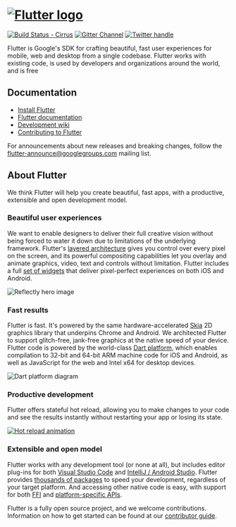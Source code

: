 # [![Flutter logo][]][flutter.dev]

[![Build Status - Cirrus][]][Build status]
[![Gitter Channel][]][Gitter badge]
[![Twitter handle][]][Twitter badge]

Flutter is Google's SDK for crafting beautiful, fast user experiences for
mobile, web and desktop from a single codebase. Flutter works with existing
code, is used by developers and organizations around the world, and is free

## Documentation

* [Install Flutter](https://flutter.dev/get-started/)
* [Flutter documentation](https://flutter.dev/docs)
* [Development wiki](https://github.com/flutter/flutter/wiki)
* [Contributing to Flutter](https://github.com/flutter/flutter/blob/master/CONTRIBUTING.md)

For announcements about new releases and breaking changes, follow the
[flutter-announce@googlegroups.com](https://groups.google.com/forum/#!forum/flutter-announce)
mailing list.

## About Flutter

We think Flutter will help you create beautiful, fast apps, with a productive,
extensible and open development model.

### Beautiful user experiences

We want to enable designers to deliver their full creative vision without being
forced to water it down due to limitations of the underlying framework.
Flutter's [layered architecture] gives you control over every pixel on the
screen, and its powerful compositing capabilities let you overlay and animate
graphics, video, text and controls without limitation. Flutter includes a full
[set of widgets][widget catalog] that deliver pixel-perfect experiences on both
iOS and Android.

![Reflectly hero image][Reflectly hero image]

### Fast results

Flutter is fast. It's powered by the same hardware-accelerated [Skia] 2D
graphics library that underpins Chrome and Android. We architected Flutter to
support glitch-free, jank-free graphics at the native speed of your device.
Flutter code is powered by the world-class [Dart platform], which enables
compilation to 32-bit and 64-bit ARM machine code for iOS and Android, as well
as JavaScript for the web and Intel x64 for desktop devices.

![Dart platform diagram][]

### Productive development

Flutter offers stateful hot reload, allowing you to make changes to your code
and see the results instantly without restarting your app or losing its state.

[![Hot reload animation][]][Hot reload]

### Extensible and open model

Flutter works with any development tool (or none at all), but includes editor
plug-ins for both [Visual Studio Code] and [IntelliJ / Android Studio]. Flutter
provides [thousands of packages][Flutter packages] to speed your development,
regardless of your target platform. And accessing other native code is easy,
with support for both [FFI] and [platform-specific APIs][platform channels].

Flutter is a fully open source project, and we welcome contributions.
Information on how to get started can be found at our
[contributor guide](CONTRIBUTING.md).

[Flutter logo]: https://raw.githubusercontent.com/flutter/website/master/src/_assets/image/flutter-lockup.png
[flutter.dev]: https://flutter.dev
[Build Status - Cirrus]: https://api.cirrus-ci.com/github/flutter/flutter.svg
[Build status]: https://cirrus-ci.com/github/flutter/flutter/master
[Gitter Channel]: https://badges.gitter.im/flutter/flutter.svg
[Gitter badge]: https://gitter.im/flutter/flutter?utm_source=badge&utm_medium=badge&utm_campaign=pr-badge&utm_content=badge
[Twitter handle]: https://img.shields.io/twitter/follow/flutterdev.svg?style=social&label=Follow
[Twitter badge]: https://twitter.com/intent/follow?screen_name=flutterdev
[layered architecture]: https://flutter.dev/docs/resources/inside-flutter
[widget catalog]: https://flutter.dev/widgets/
[Reflectly hero image]: https://github.com/flutter/website/blob/master/src/images/homepage/reflectly-hero-600px.png
[Skia]: https://skia.org/
[Dart platform]: https://dart.dev/
[Dart platform diagram]: https://github.com/flutter/website/blob/master/src/images/homepage/dart-diagram-small.png
[Hot reload animation]: https://raw.githubusercontent.com/flutter/website/master/src/_assets/image/tools/android-studio/hot-reload.gif
[Hot reload]: https://flutter.dev/docs/development/tools/hot-reload
[Visual Studio Code]: https://marketplace.visualstudio.com/items?itemName=Dart-Code.flutter
[IntelliJ / Android Studio]: https://plugins.jetbrains.com/plugin/9212-flutter
[Flutter packages]: https://pub.dev/flutter
[FFI]: https://flutter.dev/docs/development/platform-integration/c-interop
[platform channels]: https://flutter.dev/docs/development/platform-integration/platform-channels
[interop example]: https://github.com/flutter/flutter/tree/master/examples/platform_channel
